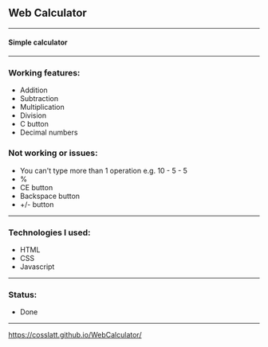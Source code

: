 ## Web Calculator

---

#### Simple calculator

---

### Working features:
- Addition
- Subtraction
- Multiplication
- Division
- C button
- Decimal numbers

### Not working or issues:
- You can't type more than 1 operation e.g. 10 - 5 - 5
- %
- CE button
- Backspace button
- +/- button

---

### Technologies I used:
- HTML
- CSS
- Javascript

---

### Status:
- Done

---

https://cosslatt.github.io/WebCalculator/

